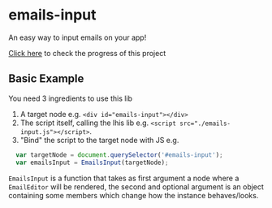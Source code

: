 # emails-input

An easy way to input emails on your app!

[Click here](https://miro.com/app/board/o9J_kp_qvfY=/) to check the progress of this project

## Basic Example

You need 3 ingredients to use this lib

1. A target node e.g. `<div id="emails-input"></div>`
1. The script itself, calling the lhis lib e.g. `<script src="./emails-input.js"></script>`.
1. "Bind" the script to the target node with JS e.g.

```js
  var targetNode = document.querySelector('#emails-input');
  var emailsInput = EmailsInput(targetNode);
```

`EmailsInput` is a function that takes as first argument a node where a `EmailEditor` will be rendered, the second and optional argument is an object containing some members which change how the instance behaves/looks.
